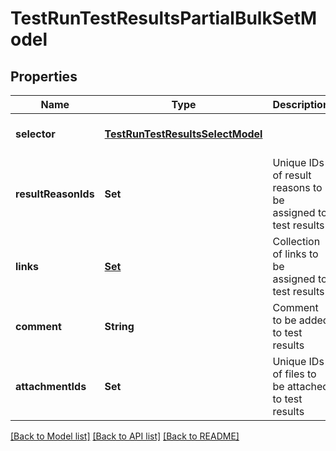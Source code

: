 # TestRunTestResultsPartialBulkSetModel
## Properties

| Name | Type | Description | Notes |
|------------ | ------------- | ------------- | -------------|
| **selector** | [**TestRunTestResultsSelectModel**](TestRunTestResultsSelectModel.md) |  | [optional] [default to null] |
| **resultReasonIds** | **Set** | Unique IDs of result reasons to be assigned to test results | [optional] [default to null] |
| **links** | [**Set**](LinkPostModel.md) | Collection of links to be assigned to test results | [optional] [default to null] |
| **comment** | **String** | Comment to be added to test results | [optional] [default to null] |
| **attachmentIds** | **Set** | Unique IDs of files to be attached to test results | [optional] [default to null] |

[[Back to Model list]](../README.md#documentation-for-models) [[Back to API list]](../README.md#documentation-for-api-endpoints) [[Back to README]](../README.md)

